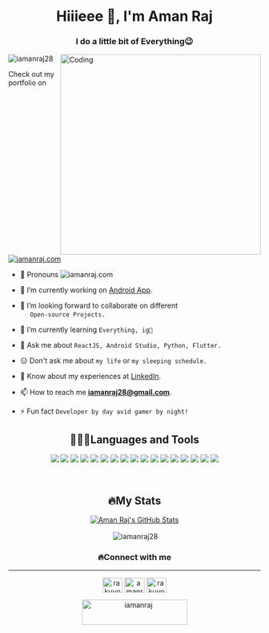 <h1 align="center">Hiiieee 👋, I'm Aman Raj</h1>
<h3 align="center">I do a little bit of Everything😉</h3>

<img align="right" alt="Coding" width="400" src="https://iamanraj.com/wp-content/uploads/2022/12/animation_500_lbcz6l9y.gif">

<p align="left"> <img src="https://komarev.com/ghpvc/?username=iamanraj28&label=Profile%20views&color=0e75b6&style=flat" alt="iamanraj28" /> </p>

Check out my portfolio on <a href="https://www.iamanraj.com"><img src="https://img.shields.io/badge/iamanraj.com-portfolio-blue" alt="iamanraj.com" /></a>

- 👩 Pronouns <img src="https://img.shields.io/badge/he-him-blue" alt="iamanraj.com" />

- 🔭 I’m currently working on [Android App](https://github.com/iamanraj28/VMSB_UTU).

- 👯 I’m looking forward to collaborate on different<br>
&thinsp; &thinsp; &thinsp; `Open-source Projects.`

- 🌱 I’m currently learning `Everything, ig👀`

- 💬 Ask me about `ReactJS, Android Studio, Python, Flutter.`

- 😑 Don't ask me about `my life` or `my sleeping schedule.`

- 📄 Know about my experiences at [LinkedIn](https://www.linkedin.com/in/amanraj28).

- 📫 How to reach me **iamanraj28@gmail.com**.

- ⚡ Fun fact `Developer by day avid gamer by night!`

<h2 align="center">👨🏼‍💻Languages and Tools</h2>

<p align="center">
  <a href="https://developer.android.com/studio"><img src="https://img.shields.io/badge/Android%20Studio-3DDC84.svg?style=for-the-badge&logo=android-studio&logoColor=white" /></a>
  <a href="https://www.figma.com/"><img src="https://img.shields.io/badge/figma-%23F24E1E.svg?style=for-the-badge&logo=figma&logoColor=white" /></a>
  <a href="https://flutter.dev/"><img src="https://img.shields.io/badge/Flutter-%2302569B.svg?style=for-the-badge&logo=Flutter&logoColor=white" /></a>
  <a href="https://reactnative.dev/"><img src="https://img.shields.io/badge/react_native-%2320232a.svg?style=for-the-badge&logo=react&logoColor=%2361DAFB" /></a>
  <a href="https://firebase.google.com/"><img src="https://img.shields.io/badge/firebase-%23039BE5.svg?style=for-the-badge&logo=firebase" /></a>
  <a href="https://www.netlify.com/"><img src="https://img.shields.io/badge/netlify-%23000000.svg?style=for-the-badge&logo=netlify&logoColor=#00C7B7" /></a>
  <a href="https://www.canva.com/"><img src="https://img.shields.io/badge/Canva-%2300C4CC.svg?style=for-the-badge&logo=Canva&logoColor=white" /></a>
  <a href="https://code.visualstudio.com/"><img src="https://img.shields.io/badge/Visual%20Studio%20Code-0078d7.svg?style=for-the-badge&logo=visual-studio-code&logoColor=white" /></a>
  <a href=""><img src="https://img.shields.io/badge/c++-%2300599C.svg?style=for-the-badge&logo=c%2B%2B&logoColor=white" /></a>
  <a href=""><img src="https://img.shields.io/badge/css3-%231572B6.svg?style=for-the-badge&logo=css3&logoColor=white" /></a>
  <a href=""><img src="https://img.shields.io/badge/html5-%23E34F26.svg?style=for-the-badge&logo=html5&logoColor=white" /></a>
  <a href="https://www.python.org/"><img src="https://img.shields.io/badge/python-3670A0?style=for-the-badge&logo=python&logoColor=ffdd54" /></a>
  <a href="https://git-scm.com/"><img src="https://img.shields.io/badge/git-%23F05033.svg?style=for-the-badge&logo=git&logoColor=white" /></a>
  <a href="https://github.com/"><img src="https://img.shields.io/badge/github-%23121011.svg?style=for-the-badge&logo=github&logoColor=white" /></a>
  <a href="https://www.mysql.com/"><img src="https://img.shields.io/badge/mysql-%2300f.svg?style=for-the-badge&logo=mysql&logoColor=white" /></a>
  <a href="https://www.adobe.com/in/products/illustrator.html?gclid=Cj0KCQiAkMGcBhCSARIsAIW6d0BQJBK77rDCMMk1yDlYB9XNK6hRbCSkkY3-t0vVu7g3BDTIaWWwbcMaAjaKEALw_wcB&sdid=SBNHMR64&mv=search&ef_id=Cj0KCQiAkMGcBhCSARIsAIW6d0BQJBK77rDCMMk1yDlYB9XNK6hRbCSkkY3-t0vVu7g3BDTIaWWwbcMaAjaKEALw_wcB:G:s&s_kwcid=AL!3085!3!248235017690!e!!g!!illustrator!221172068!17525759348"><img src="https://img.shields.io/badge/adobe%20illustrator-%23FF9A00.svg?style=for-the-badge&logo=adobe%20illustrator&logoColor=white" /></a>
  <a href="https://www.adobe.com/in/products/photoshop/landpa.html?gclid=Cj0KCQiAkMGcBhCSARIsAIW6d0B42cS8R-_NTC4vBc5h4PJW1YhpTyTY8h-eVExGWl1dU5aEuXvq9oQaAuV1EALw_wcB&sdid=SGDJMMG3&mv=search&ef_id=Cj0KCQiAkMGcBhCSARIsAIW6d0B42cS8R-_NTC4vBc5h4PJW1YhpTyTY8h-eVExGWl1dU5aEuXvq9oQaAuV1EALw_wcB:G:s&s_kwcid=AL!3085!3!585712413968!e!!g!!photoshop!16470706475!133281435039"><img src="https://img.shields.io/badge/adobe%20photoshop-%2331A8FF.svg?style=for-the-badge&logo=adobe%20photoshop&logoColor=white" /></a>
</p>
<br>
<h2 align="center">🔥My Stats</h2>

<div align="center">

[![Aman Raj's GitHub Stats](https://streak-stats.demolab.com?user=iamanraj28&theme=nightowl)](https://git.io/streak-stats)
  
<p>&nbsp;<img align="center" src="https://github-readme-stats.vercel.app/api?username=iamanraj28&show_icons=true&theme=radical" alt="iamanraj28" /></p>

</div>

<h3 align="center">🔥Connect with me</h3>

---

<p align="center">
<a href="https://twitter.com/rakuyou__" target="blank"><img align="center" src="https://raw.githubusercontent.com/rahuldkjain/github-profile-readme-generator/master/src/images/icons/Social/twitter.svg" alt="rakuyou__" height="30" width="40" /></a>
<a href="https://linkedin.com/in/amanraj28" target="blank"><img align="center" src="https://raw.githubusercontent.com/rahuldkjain/github-profile-readme-generator/master/src/images/icons/Social/linked-in-alt.svg" alt="amanraj28" height="30" width="40" /></a>
<a href="https://instagram.com/rakuyou__" target="blank"><img align="center" src="https://raw.githubusercontent.com/rahuldkjain/github-profile-readme-generator/master/src/images/icons/Social/instagram.svg" alt="rakuyou__" height="30" width="40" /></a>
</p>

<p align="center"><a href="https://www.buymeacoffee.com/iamanraj"> <img align="center" src="https://cdn.buymeacoffee.com/buttons/v2/default-yellow.png" height="50" width="210" alt="iamanraj" /></a></p><br><br>

